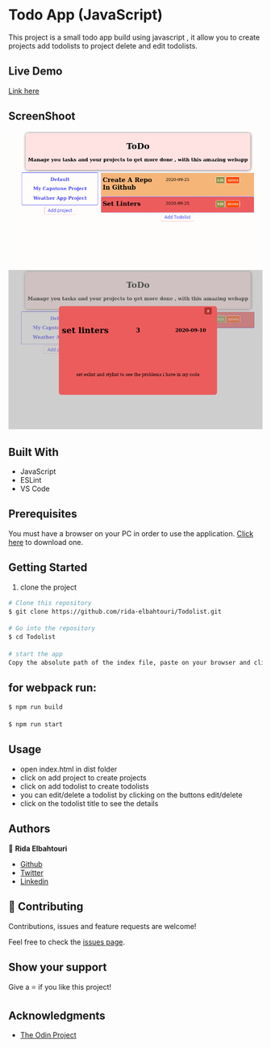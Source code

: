 # Todo App (JavaScript)

This project is a small todo app build using javascript , it allow you to create projects add todolists to project delete and edit todolists.

## Live Demo

[Link here](https://affectionate-mirzakhani-fae175.netlify.app/)

## ScreenShoot

![screenshoot](dist/assets/images/screenshot1.png)
![screenshoot](dist/assets/images/screenshot2.png)

## Built With

- JavaScript
- ESLint
- VS Code

## Prerequisites

You must have a browser on your PC in order to use the application. [Click here](https://www.mozilla.org/en-US/firefox/new/) to download one.

## Getting Started

1. clone the project

```bash
# Clone this repository
$ git clone https://github.com/rida-elbahtouri/Todolist.git

# Go into the repository
$ cd Todolist

# start the app
Copy the absolute path of the index file, paste on your browser and click on enter
```

## for webpack run:

```bash
$ npm run build

$ npm run start
```

## Usage

- open index.html in dist folder
- click on add project to create projects
- click on add todolist to create todolists
- you can edit/delete a todolist by clicking on the buttons edit/delete
- click on the todolist title to see the details

## Authors

👤 **Rida Elbahtouri**

- [Github](https://github.com/rida-elbahtouri)
- [Twitter](https://twitter.com/RElbahtouri)
- [Linkedin](https://www.linkedin.com/in/rida-elbahtouri/)

## 🤝 Contributing

Contributions, issues and feature requests are welcome!

Feel free to check the <a href="https://github.com/rida-elbahtouri/Todolist/issues" target="_blank">issues page</a>.

## Show your support

Give a ⭐️ if you like this project!

## Acknowledgments

- <a href="https://www.theodinproject.com/" target="_blank">The Odin Project</a>
